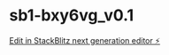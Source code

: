# sb1-bxy6vg_v0.1

[Edit in StackBlitz next generation editor ⚡️](https://stackblitz.com/~/github.com/OYYH-Apple/sb1-bxy6vg_v0.1)